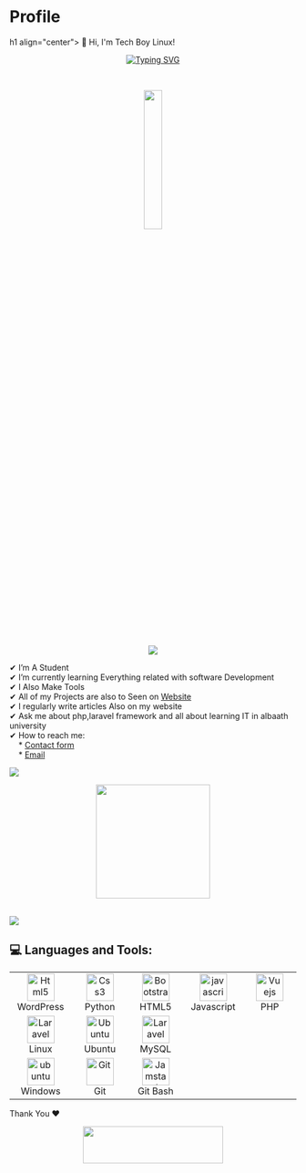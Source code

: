 # Profile
h1 align="center">
👋 Hi, I'm Tech Boy Linux!
</h1>

<p align="center">
<a href="https://git.io/typing-svg"><img src="https://readme-typing-svg.herokuapp.com?font=Fira+Code&size=26&duration=2500&=&lines=Linux+Developer;HTML+Developer;Wordpress+Developer" alt="Typing SVG" /></a>
</p>


</br> 
<p align="center">
<a href="#"><img  width="25%" height="auto" src="https://drive.google.com/uc?export=download&id=1eF-2TO7rlmtu1p_dfC7mSuLYn3EWPWMC" height="175px"/></a>

</br>
<img src="https://user-images.githubusercontent.com/73097560/115834477-dbab4500-a447-11eb-908a-139a6edaec5c.gif">


✔  I’m A Student  <br>
✔  I’m currently learning Everything related with software Development <br>
✔  I Also Make Tools <br>
✔  All of my Projects are also to Seen on [Website](http://techboy-linux.42web.io) <br>
✔  I regularly write articles Also on my website <br>
✔  Ask me about php,laravel framework and all about learning IT in albaath university <br>
✔  How to reach me: <br> &nbsp; &nbsp; * [Contact form](http://techboy-linux.42web.io/contact/) <br>
                         &nbsp; &nbsp; * [Email](mailto:tech.boy.linux@gmail.com) <br>


<img src="https://user-images.githubusercontent.com/73097560/115834477-dbab4500-a447-11eb-908a-139a6edaec5c.gif">


 




<p align='center'>
<img src="https://media.giphy.com/media/WFZvB7VIXBgiz3oDXE/giphy.gif" width="200" height="200" frameBorder="0" class="giphy-embed" allowFullScreen></img></p>
<br>

<img src="https://user-images.githubusercontent.com/73097560/115834477-dbab4500-a447-11eb-908a-139a6edaec5c.gif">
<br>

<h2 align="left"> 💻 Languages and Tools:</h2>
<table align="center">
  <tr>
      <td align="center" width="100">
      <a href="#html5">
        <img src="https://icon2.cleanpng.com/20171221/pww/wordpress-logo-free-download-png-5a3c3505dabc58.298448491513895173896.jpg" width="48" height="48" alt="Html5" />
      </a>
      <br>WordPress
    </td>
    <td align="center" width="100">
      <a href="#css3">
        <img src="https://img.shields.io/badge/Python-FFD43B?style=for-the-badge&logo=python&logoColor=blue" width="48" height="48" alt="Css3" />
      </a>
      <br>Python
    </td>
     <td align="center" width="96">
      <a href="#bootstrap">
        <img src="https://img.shields.io/badge/HTML5-E34F26?style=for-the-badge&logo=html5&logoColor=white" width="48" height="48" alt="Bootstrap" />
      </a>
      <br>HTML5
    </td>
     <td align="center" width="96">
      <a href="#js">
        <img src="https://upload.wikimedia.org/wikipedia/commons/thumb/9/99/Unofficial_JavaScript_logo_2.svg/1024px-Unofficial_JavaScript_logo_2.svg.png" width="48" height="48" alt="javascript" />
      </a>
      <br>Javascript
    </td>
     <td align="center" width="96">
      <a href="#vuejs">
        <img src="https://img.shields.io/badge/PHP-777BB4?style=for-the-badge&logo=php&logoColor=white" width="48" height="48" alt="Vuejs" />
      </a>
      <br>PHP
    </td>
  </tr>

  <tr>
      <td align="center" width="96">
      <a href="#laravel">
        <img src="https://img.shields.io/badge/Linux-FCC624?style=for-the-badge&logo=linux&logoColor=black" width="48" height="48" alt="Laravel" />
      </a>
      <br>Linux
    </td>
    <td align="center" width="96">
        <a href="Ubuntu">
            <img src="https://img.shields.io/badge/Ubuntu-E95420?style=for-the-badge&logo=ubuntu&logoColor=white" width="48" height="48"
                alt="Ubuntu" />
        </a>
        <br>Ubuntu
    </td>
      <td align="center" width="96">
      <a href="#laravel">
        <img src="https://www.logo.wine/a/logo/MySQL/MySQL-Logo.wine.svg" width="48" height="48" alt="Laravel" />
      </a>
      <br>MySQL
    </td>
  </tr>
   <tr>
      <td align="center" width="96">
      <a href="#ubuntu" >
        <img src="https://img.shields.io/badge/Windows-0078D6?style=for-the-badge&logo=windows&logoColor=white" width="48" height="48" alt="ubuntu" />
      </a>
      <br>Windows
    </td>
      <td align="center" width="96">
      <a href="#git" >
        <img src="https://upload.wikimedia.org/wikipedia/commons/thumb/3/3f/Git_icon.svg/1200px-Git_icon.svg.png" width="48" height="48" alt="Git" />
      </a>
      <br>Git
    </td>
      <td align="center"  width="96">
      <a href="#vscode">
        <img src="https://img.shields.io/badge/GNU%20Bash-4EAA25?style=for-the-badge&logo=GNU%20Bash&logoColor=white" width="48" height="48" alt="Jamstack" />
      </a>
      <br>Git Bash
    </td>
      

  </tr>
</table>





  </tr
<h2 align='left'>Thank You ❤</h2>
<p align="center">
  <img src="https://media.giphy.com/media/jpVnC65DmYeyRL4LHS/giphy.gif" width="70%" height="65px">
</p>	
 
<br>
